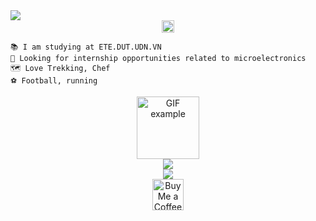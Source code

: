 
<img src="https://readme-typing-svg.herokuapp.com/?font=Righteous&size=35&center=true&vCenter=true&width=1000&height=70&duration=3000&lines=Hi+There!+👋;+I'm+Ba+Thanh;Hardware+Engineering;" />
</h2>

<div align="center">
     <img src="https://user-images.githubusercontent.com/74038190/235223604-c9f38e6d-e9df-4608-abeb-ae7fbdf46bfd.gif"   
       alt="GIF example" style="width: 20px;">  
     
</div>

```
📚 I am studying at ETE.DUT.UDN.VN
🔧 Looking for internship opportunities related to microelectronics
🗺 Love Trekking, Chef 
️⚽ Football, running
```

<div align="center">
       <img src="https://user-images.githubusercontent.com/74038190/212284100-561aa473-3905-4a80-b561-0d28506553ee.gif"   
       alt="GIF example" style="width:100;">  
</div>  

<div align="center">
     <a href="https://beacons.ai/bathanh0309" target="_blank">
     <img src="https://img.shields.io/badge/My memories⌛-808080?style=for-the-badge&logoColor=white" target="_blank" />  </a> 
     </div>

 <div align="center">       
     <a    href="https://drive.google.com/drive/folders/16SKT1RGw4aA7DBIhNqv73GJ5IANRuQse?usp=drive_link" target="_blank">
      <img src="https://img.shields.io/badge/Research with me🔎-808080?style=for-the-badge&logoColor=white" target="_blank" />  </a>   
</div>  


<div align="center">  
  <a href='https://drive.google.com/file/d/1vr_itUlary8sRufgbF8mKlrpiMlAw9ge/view?usp=drive_link' target='_blank' style="text-decoration: none; border: none;">  
    <img height='50' style='border:0px;height:50px;' src='https://storage.ko-fi.com/cdn/kofi1.png?v=3' border='0' alt='Buy Me a Coffee at ko-fi.com' />  
  </a>  
</div>
